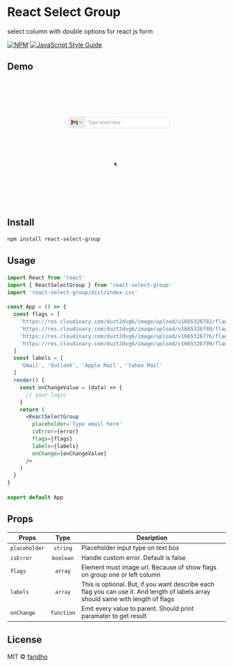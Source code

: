# React Select Group

select column with double options for react js form

[![NPM](https://img.shields.io/npm/v/react-select-group.svg)](https://www.npmjs.com/package/react-select-group) [![JavaScript Style Guide](https://img.shields.io/badge/code_style-standard-brightgreen.svg)](https://standardjs.com)

## Demo

![](https://github.com/faridho/react-select-group/blob/master/react-select-group.gif?raw=true)

## Install

```bash
npm install react-select-group
```

## Usage

```jsx
import React from 'react'
import { ReactSelectGroup } from 'react-select-group'
import 'react-select-group/dist/index.css'

const App = () => {
  const flags = [
    'https://res.cloudinary.com/duzt2dvg6/image/upload/v1665326782/flags/gmail.png',
    'https://res.cloudinary.com/duzt2dvg6/image/upload/v1665326789/flags/outlook.png',
    'https://res.cloudinary.com/duzt2dvg6/image/upload/v1665326776/flags/apple.png',
    'https://res.cloudinary.com/duzt2dvg6/image/upload/v1665326799/flags/yahoo.png'
  ]
  const labels = [
    'Gmail', 'Outlook', 'Apple Mail', 'Yahoo Mail'
  ]
  render() {
    const onChangeValue = (data) => {
      // your logic
    }
    return (
      <ReactSelectGroup 
        placeholder='Type email here'
        isError={error}
        flags={flags}
        labels={labels}
        onChange={onChangeValue} 
      />
    )
  }
}

export default App
```

## Props

| Props         |    Type    | Desription                                                                                                                        |
| ------------- | :--------: | --------------------------------------------------------------------------------------------------------------------------------- |
| `placeholder` |  `string`  | Placeholder input type on text box                                                                                                |
| `isError`     | `boolean`  | Handle custom error. Default is false                                                                                             |
| `flags`       |  `array`   | Element must image url. Because of show flags on group one or left column                                                         |
| `labels`      |  `array`   | This is optional. But, if you want describe each flag you can use it. And length of labels array should same with length of flags |
| `onChange`    | `function` | Emit every value to parent. Should print paramater to get result                                                                  |

## License

MIT © [faridho](https://github.com/faridho)
